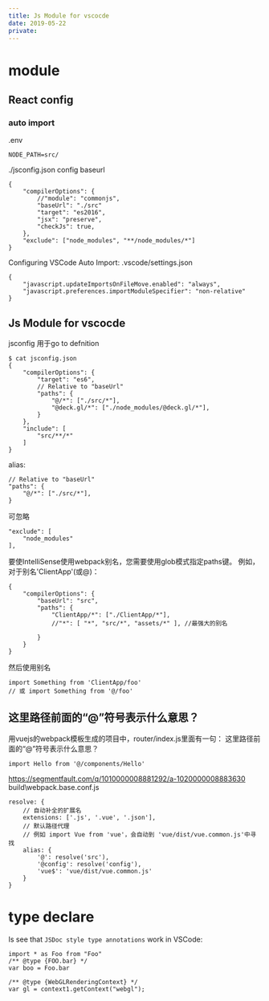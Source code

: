 ```yaml
---
title: Js Module for vscocde
date: 2019-05-22
private:
---
```

# module
## React config
### auto import
.env

    NODE_PATH=src/

./jsconfig.json config baseurl

    {
        "compilerOptions": {
            //"module": "commonjs",
            "baseUrl": "./src"
            "target": "es2016",
            "jsx": "preserve",
            "checkJs": true,
        },
        "exclude": ["node_modules", "**/node_modules/*"]
    }

Configuring VSCode Auto Import: .vscode/settings.json

    {
        "javascript.updateImportsOnFileMove.enabled": "always",
        "javascript.preferences.importModuleSpecifier": "non-relative"
    }



## Js Module for vscocde
jsconfig 用于go to defnition

    $ cat jsconfig.json
    {
        "compilerOptions": {
            "target": "es6",
            // Relative to "baseUrl"
            "paths": {
                "@/*": ["./src/*"],
                "@deck.gl/*": ["./node_modules/@deck.gl/*"],
            }
        },
        "include": [
            "src/**/*"
        ]
    }

alias:

    // Relative to "baseUrl"
    "paths": {
        "@/*": ["./src/*"],
    }

可忽略

    "exclude": [
        "node_modules"
    ],

要使IntelliSense使用webpack别名，您需要使用glob模式指定paths键。
例如，对于别名'ClientApp'(或@)：

    {
        "compilerOptions": {
            "baseUrl": "src",
            "paths": {
                "ClientApp/*": ["./ClientApp/*"],
                //"*": [ "*", "src/*", "assets/*" ], //最强大的别名

            }
        }
    }

然后使用别名

    import Something from 'ClientApp/foo'
    // 或 import Something from '@/foo'


## 这里路径前面的“@”符号表示什么意思？
用vuejs的webpack模板生成的项目中，router/index.js里面有一句： 这里路径前面的“@”符号表示什么意思？

    import Hello from '@/components/Hello'

https://segmentfault.com/q/1010000008881292/a-1020000008883630
build\webpack.base.conf.js
 
    resolve: {
        // 自动补全的扩展名
        extensions: ['.js', '.vue', '.json'],
        // 默认路径代理
        // 例如 import Vue from 'vue'，会自动到 'vue/dist/vue.common.js'中寻找
        alias: {
            '@': resolve('src'),
            '@config': resolve('config'),
            'vue$': 'vue/dist/vue.common.js'
        }
    }

# type declare
Is see that `JSDoc style type annotations` work in VSCode:

    import * as Foo from "Foo"
    /** @type {FOO.bar} */
    var boo = Foo.bar

    /** @type {WebGLRenderingContext} */
    var gl = context1.getContext("webgl");    